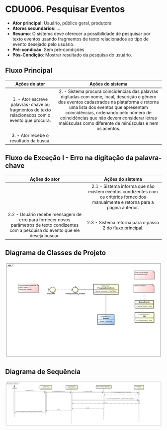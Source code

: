 # CDU006. Pesquisar Eventos

- **Ator principal**: Usuário, público geral, produtora
- **Atores secundários**: ...	 
- **Resumo**: O sistema deve oferecer a possibilidade de pesquisar por texto eventos usando fragmentos de texto relacionados ao tipo de evento desejado pelo usuário.
- **Pré-condição**: Sem pré-condições
- **Pós-Condição**: Mostrar resultado da pesquisa do usuário.

## Fluxo Principal 
| Ações do ator | Ações do sistema |
| :-----------------: | :-----------------: | 
| 1. - Ator escreve palavras-chave ou fragmentos de texto relacionados com o evento que procura. |2. - Sistema procura coincidências das palavras digitadas com nome, local, descrição e gênero dos eventos cadastrados na plataforma e retorna uma lista dos eventos que apresentam coincidências, ordenando pelo número de coincidências que não devem considerar letras maiúsculas como diferente de minúsculas e nem os acentos. |
|3. - Ator recebe o resultado da busca.


## Fluxo de Exceção I - Erro na digitação da palavra-chave
| Ações do ator | Ações do sistema |
| :-----------------: |:-----------------: | 
| |2.1 - Sistema informa que não existem eventos condizentes com os critérios fornecidos manualmente e retorna para a página anterior. |  
| 2.2 - Usuário recebe mensagem de erro para fornecer novos parâmetros de texto condizentes com a pesquisa do evento que ele deseja buscar.| 2.3 - Sistema retorna para o passo 2 do fluxo principal. |


## Diagrama de Classes de Projeto
![Diagrama de Classes de Projeto: Pesquisar Eventos](cduPesquisarEvento.png)

## Diagrama de Sequência
![Diagrama de Sequência: Pesquisar Eventos](Diagrama_de_Sequencia_Pesquisar_Evento.png)
